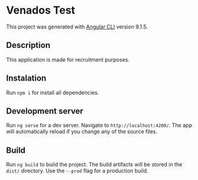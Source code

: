 # Venados Test

This project was generated with [Angular CLI](https://github.com/angular/angular-cli) version 9.1.5.

## Description

This application is made for recruitment purposes.

## Instalation

Run `npm i` for install all dependencies.

## Development server

Run `ng serve` for a dev server. Navigate to `http://localhost:4200/`. The app will automatically reload if you change any of the source files.

## Build

Run `ng build` to build the project. The build artifacts will be stored in the `dist/` directory. Use the `--prod` flag for a production build.